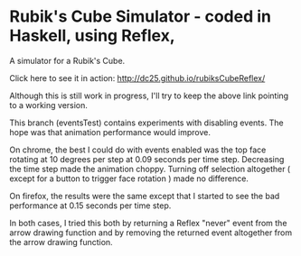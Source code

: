 # Rubik's Cube Simulator - coded in Haskell, using Reflex, 

A simulator for a Rubik's Cube.


Click here to see it in action:  http://dc25.github.io/rubiksCubeReflex/


Although this is still work in progress, I'll try to keep the above link pointing to a working version.

This branch (eventsTest) contains experiments with disabling events.  The hope was that animation performance would improve.

On chrome, the best I could do with events enabled was the top face rotating at 10 degrees per step at 0.09 seconds per time step.  Decreasing the time step made the animation choppy.  Turning off selection altogether ( except for a button to trigger face rotation ) made no difference.

On firefox, the results were the same except that I started to see the bad performance at 0.15 seconds per time step.

In both cases, I tried this both by returning a Reflex "never" event from the arrow drawing function and by removing the returned event altogether from the arrow drawing function.
